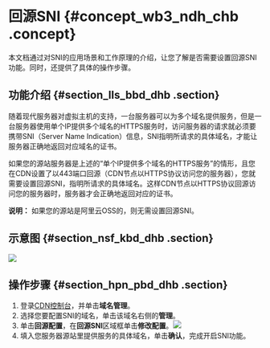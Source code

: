 # 回源SNI {#concept_wb3_ndh_chb .concept}

本文档通过对SNI的应用场景和工作原理的介绍，让您了解是否需要设置回源SNI功能。同时，还提供了具体的操作步骤。

## 功能介绍 {#section_lls_bbd_dhb .section}

随着现代服务器对虚拟主机的支持，一台服务器可以为多个域名提供服务，但是一台服务器使用单个IP提供多个域名的HTTPS服务时，访问服务器的请求就必须要携带SNI（Server Name Indication）信息，SNI指明所请求的具体域名，才能让服务器正确地返回对应域名的证书。

如果您的源站服务器是上述的“单个IP提供多个域名的HTTPS服务”的情形，且您在CDN设置了以443端口回源（CDN节点以HTTPS协议访问您的服务器），您就需要设置回源SNI，指明所请求的具体域名。这样CDN节点以HTTPS协议回源访问您的服务器时，服务器才会正确地返回对应的证书。

**说明：** 如果您的源站是阿里云OSS的，则无需设置回源SNI。

## 示意图 {#section_nsf_kbd_dhb .section}

![](http://static-aliyun-doc.oss-cn-hangzhou.aliyuncs.com/assets/img/138897/155291412340953_zh-CN.png)

## 操作步骤 {#section_hpn_pbd_dhb .section}

1.  登录[CDN控制台](https://cdn.console.aliyun.com)，并单击**域名管理**。
2.  选择您要配置SNI的域名，单击该域名右侧的**管理**。
3.  单击**回源配置**，在**回源SNI**区域框单击**修改配置**。![](http://static-aliyun-doc.oss-cn-hangzhou.aliyuncs.com/assets/img/138897/155291412340954_zh-CN.png)
4.  填入您服务器源站里提供服务的具体域名，单击**确认**，完成开启SNI功能。

